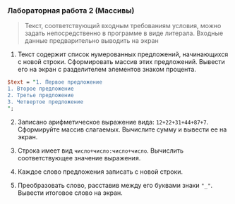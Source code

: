 ### Лабораторная работа 2 (Массивы)

> Текст, соответствующий входным требованиям условия, можно задать непосредственно в программе в виде литерала. Входные данные предварительно выводить на экран

1. Текст содержит список нумерованных предложений, начинающихся с новой строки. Сформировать массив этих предложений. Вывести его на экран с разделителем элементов знаком процента.

```perl
$text = "1. Первое предложение
1. Второе предложение
2. Третье предложение
3. Четвертое предложение
";
```

2. Записано арифметическое выражение вида: `12+22+31+44+87+7`. Сформируйте массив слагаемых. Вычислите сумму и вывести ее на экран.

3. Строка имеет вид `число+число:число+число`. Вычислить соответствующее значение выражения.

4. Каждое слово предложения записать с новой строки.

5. Преобразовать слово, расставив между его буквами знаки `"_"`. Вывести итоговое слово на экран.
